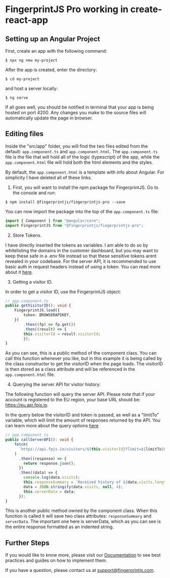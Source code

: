 # FingerprintJS Pro working in create-react-app

## Setting up an Angular Project

First, create an app with the following command:

```
$ npx ng new my-project
```

After the app is created, enter the directory:

```
$ cd my-project
```

and host a server locally:

```
$ ng serve
```

If all goes well, you should be notified in terminal that your app is being hosted on port 4200.
Any changes you make to the source files will automatically update the page in browser.

## Editing files

Inside the "src/app" folder, you will find the two files edited from the default: `app.component.ts` and `app.component.html`.
The `app.component.ts` file is the file that will hold all of the logic (typescript) of the app, while the `app.component.html` file will hold both the html elements and the styles.

By default, the `app.component.html` is a template with info about Angular. For simplicity I have deleted all of these links.

1. First, you will want to install the npm package for FingerprintJS. Go to the console and run:

```
$ npm install @fingerprintjs/fingerprintjs-pro --save
```

You can now import the package into the top of the `app.component.ts` file:

```javascript
import { Component } from "@angular/core";
import FingerprintJS from "@fingerprintjs/fingerprintjs-pro";
```

2. Store Tokens.

I have directly inserted the tokens as variables. I am able to do so by whitelisting the domains in the customer dashboard, but you may want to keep these safe in a .env file instead so that these sensitive tokens arent revealed in your codebase. For the server API, it is recommended to use basic auth in request headers instead of using a token. You can read more about it <a href="https://dev.fingerprintjs.com/docs/server-api#authentication" target="_blank"> here</a>.

3. Getting a visitor ID.

In order to get a visitor ID, use the FingerprintJS object:

```typescript
// app.component.ts
public getVisitorID(): void {
    FingerprintJS.load({
        token: BROWSERAPIKEY,
    })
        .then((fp) => fp.get())
        .then((result) => {
        this.visitorId = result.visitorId;
        });
}
```

As you can see, this is a public method of the component class. You can call this function whenever you like, but in this example it is being called by the class constructor to get the visitorID when the page loads. The visitorID is then stored as a class attribute and will be referenced in the `app.component.html` file.

4. Querying the server API for visitor history:

The following function will query the server API. Please note that if your account is registered to the EU region, your base URL should be: https://eu.api.fpjs.io.

In the query below the visitorID and token is passed, as well as a "limitTo" variable, which will limit the amount of responses returned by the API. You can learn more about the query options <a href="https://dev.fingerprintjs.com/docs/server-api" target="_blank"> here</a>

```typescript
// app.component.ts
public callServerAPI(): void {
    fetch(
      `https://api.fpjs.io/visitors/${this.visitorId}?limit=${limitTo}&token=${SERVERAPIKEY}`
    )
      .then((response) => {
        return response.json();
      })
      .then((data) => {
        console.log(data.visits);
        this.responseSummary = `Received history of ${data.visits.length} visits:`;
        data = JSON.stringify(data.visits, null, 4);
        this.serverData = data;
      });
}
```

This is another public method owned by the component class. When this function is called it will save two class attributes: `responseSummary` and `serverData`. The important one here is serverData, which as you can see is the entire response formatted as an indented string.

## Further Steps

If you would like to know more, please visit our [Documentation](https://dev.fingerprintjs.com/docs) to see best practices and guides on how to implement them.

If you have a question, please contact us at [support@fingerprintjs.com](support@fingerprintjs.com).
